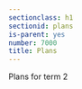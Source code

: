 ```yaml
---
sectionclass: h1
sectionid: plans 
is-parent: yes
number: 7000
title: Plans
---
```

Plans for term 2